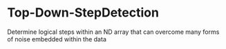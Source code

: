 # Top-Down-StepDetection
Determine logical steps within an ND array that can overcome many forms of noise embedded within the data

